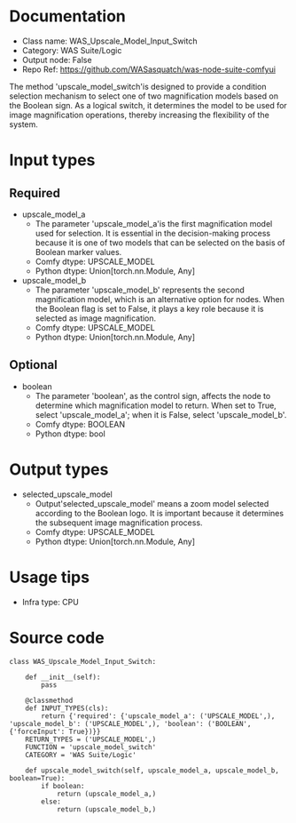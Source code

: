# Documentation
- Class name: WAS_Upscale_Model_Input_Switch
- Category: WAS Suite/Logic
- Output node: False
- Repo Ref: https://github.com/WASasquatch/was-node-suite-comfyui

The method 'upscale_model_switch'is designed to provide a condition selection mechanism to select one of two magnification models based on the Boolean sign. As a logical switch, it determines the model to be used for image magnification operations, thereby increasing the flexibility of the system.

# Input types
## Required
- upscale_model_a
    - The parameter 'upscale_model_a'is the first magnification model used for selection. It is essential in the decision-making process because it is one of two models that can be selected on the basis of Boolean marker values.
    - Comfy dtype: UPSCALE_MODEL
    - Python dtype: Union[torch.nn.Module, Any]
- upscale_model_b
    - The parameter 'upscale_model_b' represents the second magnification model, which is an alternative option for nodes. When the Boolean flag is set to False, it plays a key role because it is selected as image magnification.
    - Comfy dtype: UPSCALE_MODEL
    - Python dtype: Union[torch.nn.Module, Any]
## Optional
- boolean
    - The parameter 'boolean', as the control sign, affects the node to determine which magnification model to return. When set to True, select 'upscale_model_a'; when it is False, select 'upscale_model_b'.
    - Comfy dtype: BOOLEAN
    - Python dtype: bool

# Output types
- selected_upscale_model
    - Output'selected_upscale_model' means a zoom model selected according to the Boolean logo. It is important because it determines the subsequent image magnification process.
    - Comfy dtype: UPSCALE_MODEL
    - Python dtype: Union[torch.nn.Module, Any]

# Usage tips
- Infra type: CPU

# Source code
```
class WAS_Upscale_Model_Input_Switch:

    def __init__(self):
        pass

    @classmethod
    def INPUT_TYPES(cls):
        return {'required': {'upscale_model_a': ('UPSCALE_MODEL',), 'upscale_model_b': ('UPSCALE_MODEL',), 'boolean': ('BOOLEAN', {'forceInput': True})}}
    RETURN_TYPES = ('UPSCALE_MODEL',)
    FUNCTION = 'upscale_model_switch'
    CATEGORY = 'WAS Suite/Logic'

    def upscale_model_switch(self, upscale_model_a, upscale_model_b, boolean=True):
        if boolean:
            return (upscale_model_a,)
        else:
            return (upscale_model_b,)
```